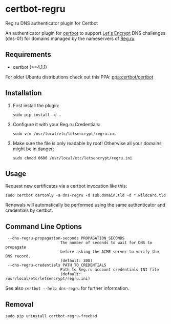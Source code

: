 # certbot-regru

Reg.ru DNS authenticator plugin for Certbot

An authenticator plugin for [certbot](https://certbot.eff.org/) to support [Let's Encrypt](https://letsencrypt.org/)
DNS challenges (dns-01) for domains managed by the nameservers of [Reg.ru](https://www.reg.ru).

## Requirements

-   certbot (>=4.1.1)

For older Ubuntu distributions check out this PPA:
[ppa:certbot/certbot](https://launchpad.net/~certbot/+archive/ubuntu/certbot)

## Installation

1. First install the plugin:

    ```
    sudo pip install -e .
    ```

2. Configure it with your Reg.ru Credentials:

    ```
    sudo vim /usr/local/etc/letsencrypt/regru.ini
    ```

3. Make sure the file is only readable by root! Otherwise all your domains might be in danger:
    ```
    sudo chmod 0600 /usr/local/etc/letsencrypt/regru.ini
    ```

## Usage

Request new certificates via a certbot invocation like this:

    sudo certbot certonly -a dns-regru -d sub.domain.tld -d *.wildcard.tld

Renewals will automatically be performed using the same authenticator and credentials by certbot.

## Command Line Options

```
 --dns-regru-propagation-seconds PROPAGATION_SECONDS
                        The number of seconds to wait for DNS to propagate
                        before asking the ACME server to verify the DNS record.
                        (default: 300)
 --dns-regru-credentials PATH_TO_CREDENTIALS
                        Path to Reg.ru account credentials INI file
                        (default: /usr/local/etc/letsencrypt/regru.ini)

```

See also `certbot --help dns-regru` for further information.

## Removal

```
sudo pip uninstall certbot-regru-freebsd
```
